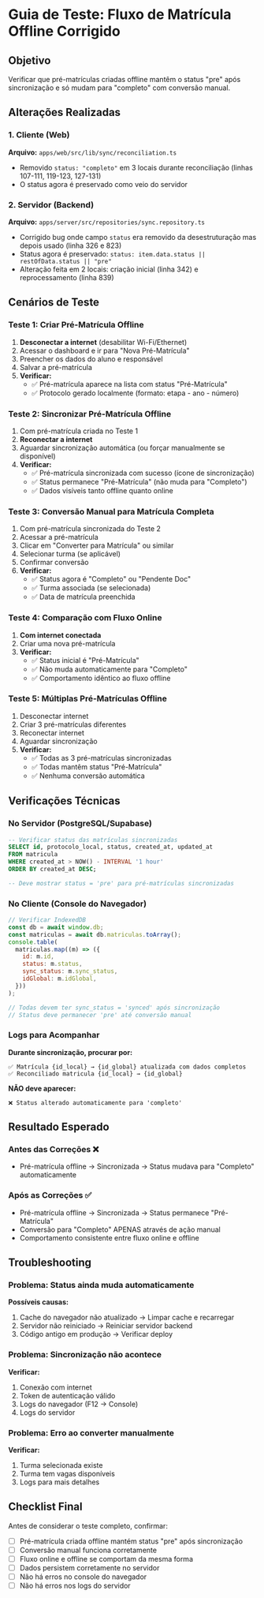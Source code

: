 # Guia de Teste: Fluxo de Matrícula Offline Corrigido

## Objetivo

Verificar que pré-matrículas criadas offline mantêm o status "pre" após sincronização e só mudam para "completo" com conversão manual.

## Alterações Realizadas

### 1. Cliente (Web)

**Arquivo:** `apps/web/src/lib/sync/reconciliation.ts`

- Removido `status: "completo"` em 3 locais durante reconciliação (linhas 107-111, 119-123, 127-131)
- O status agora é preservado como veio do servidor

### 2. Servidor (Backend)

**Arquivo:** `apps/server/src/repositories/sync.repository.ts`

- Corrigido bug onde campo `status` era removido da desestruturação mas depois usado (linha 326 e 823)
- Status agora é preservado: `status: item.data.status || restOfData.status || "pre"`
- Alteração feita em 2 locais: criação inicial (linha 342) e reprocessamento (linha 839)

## Cenários de Teste

### Teste 1: Criar Pré-Matrícula Offline

1. **Desconectar a internet** (desabilitar Wi-Fi/Ethernet)
2. Acessar o dashboard e ir para "Nova Pré-Matrícula"
3. Preencher os dados do aluno e responsável
4. Salvar a pré-matrícula
5. **Verificar:**
   - ✅ Pré-matrícula aparece na lista com status "Pré-Matrícula"
   - ✅ Protocolo gerado localmente (formato: etapa - ano - número)

### Teste 2: Sincronizar Pré-Matrícula Offline

1. Com pré-matrícula criada no Teste 1
2. **Reconectar a internet**
3. Aguardar sincronização automática (ou forçar manualmente se disponível)
4. **Verificar:**
   - ✅ Pré-matrícula sincronizada com sucesso (ícone de sincronização)
   - ✅ Status permanece "Pré-Matrícula" (não muda para "Completo")
   - ✅ Dados visíveis tanto offline quanto online

### Teste 3: Conversão Manual para Matrícula Completa

1. Com pré-matrícula sincronizada do Teste 2
2. Acessar a pré-matrícula
3. Clicar em "Converter para Matrícula" ou similar
4. Selecionar turma (se aplicável)
5. Confirmar conversão
6. **Verificar:**
   - ✅ Status agora é "Completo" ou "Pendente Doc"
   - ✅ Turma associada (se selecionada)
   - ✅ Data de matrícula preenchida

### Teste 4: Comparação com Fluxo Online

1. **Com internet conectada**
2. Criar uma nova pré-matrícula
3. **Verificar:**
   - ✅ Status inicial é "Pré-Matrícula"
   - ✅ Não muda automaticamente para "Completo"
   - ✅ Comportamento idêntico ao fluxo offline

### Teste 5: Múltiplas Pré-Matrículas Offline

1. Desconectar internet
2. Criar 3 pré-matrículas diferentes
3. Reconectar internet
4. Aguardar sincronização
5. **Verificar:**
   - ✅ Todas as 3 pré-matrículas sincronizadas
   - ✅ Todas mantêm status "Pré-Matrícula"
   - ✅ Nenhuma conversão automática

## Verificações Técnicas

### No Servidor (PostgreSQL/Supabase)

```sql
-- Verificar status das matrículas sincronizadas
SELECT id, protocolo_local, status, created_at, updated_at
FROM matricula
WHERE created_at > NOW() - INTERVAL '1 hour'
ORDER BY created_at DESC;

-- Deve mostrar status = 'pre' para pré-matrículas sincronizadas
```

### No Cliente (Console do Navegador)

```javascript
// Verificar IndexedDB
const db = await window.db;
const matriculas = await db.matriculas.toArray();
console.table(
  matriculas.map((m) => ({
    id: m.id,
    status: m.status,
    sync_status: m.sync_status,
    idGlobal: m.idGlobal,
  }))
);

// Todas devem ter sync_status = 'synced' após sincronização
// Status deve permanecer 'pre' até conversão manual
```

### Logs para Acompanhar

**Durante sincronização, procurar por:**

```
✅ Matrícula {id_local} → {id_global} atualizada com dados completos
✅ Reconciliado matricula {id_local} → {id_global}
```

**NÃO deve aparecer:**

```
❌ Status alterado automaticamente para 'completo'
```

## Resultado Esperado

### Antes das Correções ❌

- Pré-matrícula offline → Sincronizada → Status mudava para "Completo" automaticamente

### Após as Correções ✅

- Pré-matrícula offline → Sincronizada → Status permanece "Pré-Matrícula"
- Conversão para "Completo" APENAS através de ação manual
- Comportamento consistente entre fluxo online e offline

## Troubleshooting

### Problema: Status ainda muda automaticamente

**Possíveis causas:**

1. Cache do navegador não atualizado → Limpar cache e recarregar
2. Servidor não reiniciado → Reiniciar servidor backend
3. Código antigo em produção → Verificar deploy

### Problema: Sincronização não acontece

**Verificar:**

1. Conexão com internet
2. Token de autenticação válido
3. Logs do navegador (F12 → Console)
4. Logs do servidor

### Problema: Erro ao converter manualmente

**Verificar:**

1. Turma selecionada existe
2. Turma tem vagas disponíveis
3. Logs para mais detalhes

## Checklist Final

Antes de considerar o teste completo, confirmar:

- [ ] Pré-matrícula criada offline mantém status "pre" após sincronização
- [ ] Conversão manual funciona corretamente
- [ ] Fluxo online e offline se comportam da mesma forma
- [ ] Dados persistem corretamente no servidor
- [ ] Não há erros no console do navegador
- [ ] Não há erros nos logs do servidor
